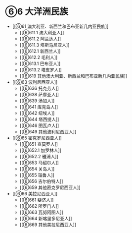 # ⑥6 大洋洲民族

- [[⑥61 澳大利亚、新西兰和巴布亚新几内亚民族]]
	- [[⑥611.1 澳大利亚人]]
	- [[⑥611.2 阿兰达人]]
	- [[⑥611.3 塔斯马尼亚人]]
	- [[⑥612.1 新西兰人]]
	- [[⑥612.2 毛利人]]
	- [[⑥613.1 巴布亚人]]
	- [[⑥613.2 塔皮罗人]]
	- [[⑥619 其他澳大利亚、新西兰和巴布亚新几内亚民族]]
- [[⑥63 波利尼西亚人]]
	- [[⑥636 托克劳人]]
	- [[⑥638 萨摩亚人]]
	- [[⑥639 汤加人]]
	- [[⑥641 库克岛人]]
	- [[⑥642 纽埃人]]
	- [[⑥644 塔西提人]]
	- [[⑥646 图瓦卢人]]
	- [[⑥649 其他波利尼西亚人]]
- [[⑥65 密克罗尼西亚人]]
	- [[⑥651 查莫罗人]]
	- [[⑥652.1 加罗林人]]
	- [[⑥652.2 雅浦人]]
	- [[⑥653 马绍尔人]]
	- [[⑥654 关岛人]]
	- [[⑥655 瑙鲁人]]
	- [[⑥656 吉尔伯特人]]
	- [[⑥659 其他密克罗尼西亚人]]
- [[⑥66 美拉尼西亚人]]
	- [[⑥661 斐济人]]
	- [[⑥662 所罗门人]]
	- [[⑥663 瓦努阿图人]]
	- [[⑥664 新喀里多尼亚人]]
	- [[⑥669 其他美拉尼西亚人]]
